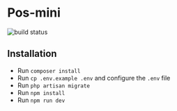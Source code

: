 # Pos-mini

![build status](https://github.com/kodeeo/pos-min/workflows/production/badge.svg)

## Installation

- Run `composer install`
- Run `cp .env.example .env` and configure the `.env` file
- Run `php artisan migrate`
- Run `npm install`
- Run `npm run dev`
